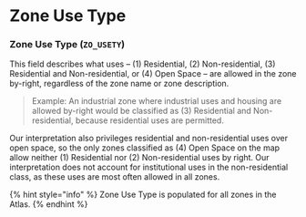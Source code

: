 # Zone Use Type

### Zone Use Type \(`ZO_USETY`\)

This field describes what uses – \(1\) Residential, \(2\) Non-residential, \(3\) Residential and Non-residential, or \(4\) Open Space – are allowed in the zone by-right, regardless of the zone name or zone description. 

> Example: An industrial zone where industrial uses and housing are allowed by-right would be classified as \(3\) Residential and Non-residential, because residential uses are permitted.

Our interpretation also privileges residential and non-residential uses over open space, so the only zones classified as \(4\) Open Space on the map allow neither \(1\) Residential nor \(2\) Non-residential uses by right. Our interpretation does not account for institutional uses in the non-residential class, as these uses are most often allowed in all zones. 

{% hint style="info" %}
Zone Use Type is populated for all zones in the Atlas. 
{% endhint %}



